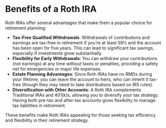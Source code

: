 # Benefits of a Roth IRA

Roth IRAs offer several advantages that make them a popular choice for retirement planning:

- **Tax-Free Qualified Withdrawals**: Withdrawals of contributions and earnings are tax-free in retirement if you’re at least 59½ and the account has been open for five years. This can lead to significant tax savings, especially if investments grow substantially.
- **Flexibility for Early Withdrawals**: You can withdraw your contributions (not earnings) at any time without taxes or penalties, providing a safety net for emergencies or major life expenses.
- **Estate Planning Advantages**: Since Roth IRAs have no RMDs during your lifetime, you can leave the account to heirs, who can inherit it tax-free (though they may need to take distributions based on IRS rules).
- **Diversification with Other Accounts**: A Roth IRA complements Traditional IRAs and 401(k)s, allowing you to diversify your tax strategy. Having both pre-tax and after-tax accounts gives flexibility to manage tax liabilities in retirement.

These benefits make Roth IRAs appealing for those seeking tax efficiency and flexibility in their retirement strategy.

